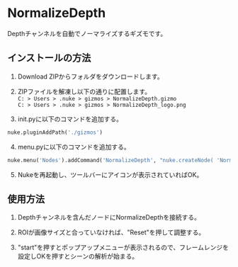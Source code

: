 # NormalizeDepth

Depthチャンネルを自動でノーマライズするギズモです。

## インストールの方法

1. Download ZIPからフォルダをダウンロードします。

2. ZIPファイルを解凍し以下の通りに配置します。   
`C: > Users > .nuke > gizmos > NormalizeDepth.gizmo`  
`C: > Users > .nuke > gizmos > NormalizeDepth_logo.png`

3. init.pyに以下のコマンドを追加する。  
```py
nuke.pluginAddPath('./gizmos')
```

4. menu.pyに以下のコマンドを追加する。
```py
nuke.menu('Nodes').addCommand('NormalizeDepth', "nuke.createNode( 'NormalizeDepth.gizmo')", icon ='NormalizeDepth_logo.png')
```

5. Nukeを再起動し、ツールバーにアイコンが表示されていればOK。


## 使用方法

1. Depthチャンネルを含んだノードにNormalizeDepthを接続する。  

2. ROIが画像サイズと合っていなければ、"Reset"を押して調整する。 

3. "start"を押すとポップアップメニューが表示されるので、フレームレンジを設定しOKを押すとシーンの解析が始まる。
